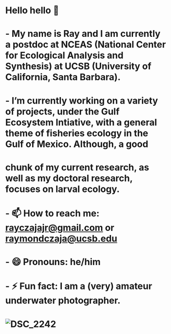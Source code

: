 # Hello hello 👋

# - My name is Ray and I am currently a postdoc at NCEAS (National Center for Ecological Analysis and Synthesis) at UCSB (University of California, Santa Barbara).
# - I’m currently working on a variety of projects, under the Gulf Ecosystem Intiative, with a general theme of fisheries ecology in the Gulf of Mexico. Although, a good 
# chunk of my current research, as well as my doctoral research, focuses on larval ecology.
# - 📫 How to reach me: rayczajajr@gmail.com or raymondczaja@ucsb.edu
# - 😄 Pronouns: he/him
# - ⚡ Fun fact: I am a (very) amateur underwater photographer.

# ![DSC_2242](https://github.com/RayCzajaJr/RayCzajaJr/assets/121678954/f5bfd628-cb30-4ad6-a224-58c74e6496ed)
